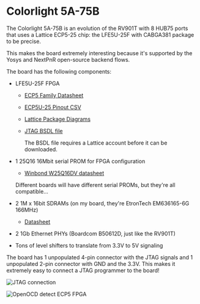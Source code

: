 
# Colorlight 5A-75B

The Colorlight 5A-75B is an evolution of the RV901T with 8 HUB75 ports that
uses a Lattice ECP5-25 chip: the LFE5U-25F with CABGA381 package to be precise.

This makes the board extremely interesting because it's supported by the Yosys and NextPnR
open-source backend flows.

The board has the following components:

* LFE5U-25F FPGA

    * [ECP5 Family Datasheet](https://www.latticesemi.com/view_document?document_id=50461)
    * [ECP5U-25 Pinout CSV](https://www.latticesemi.com/view_document?document_id=50485)
    * [Lattice Package Diagrams](https://www.latticesemi.com/view_document?document_id=213)
    * [JTAG BSDL file](https://www.latticesemi.com/view_document?document_id=50579)

        The BSDL file requires a Lattice account before it can be downloaded.


* 1 25Q16 16Mbit serial PROM for FPGA configuration

    * [Winbond W25Q16DV datasheet](https://www.winbond.com/resource-files/w25q16dv_revi_nov1714_web.pdf)
    
    Different boards will have different serial PROMs, but they're all compatible...

* 2 1M x 16bit SDRAMs (on my board, they're EtronTech EM636165-6G 166MHz)

    * [Datasheet](http://www.etron.com/manager/uploads/EM636165_34_General%20.pdf)

* 2 1Gb Ethernet PHYs (Boardcom B50612D, just like the RV901T)

* Tons of level shifters to translate from 3.3V to 5V signaling

The board has 1 unpopulated 4-pin connector with the JTAG signals and 1 unpopulated 2-pin connector with
GND and the 3.3V. This makes it extremely easy to connect a JTAG programmer to the board!

![JTAG connection](./jtag.jpg)

![OpenOCD detect ECP5 FPGA](./openocd.png)

